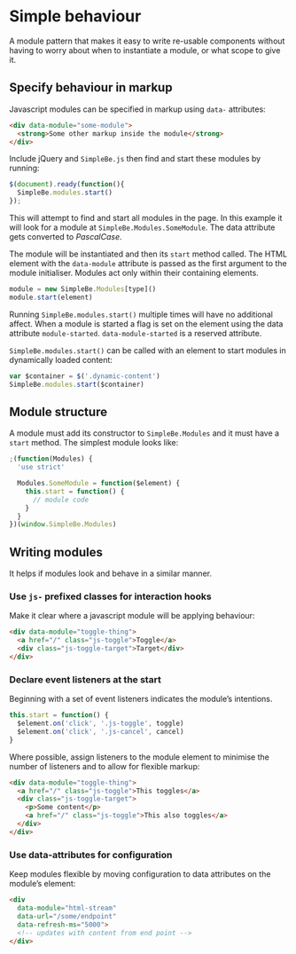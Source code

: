 # Simple behaviour

A module pattern that makes it easy to write re-usable components without having to worry about when to instantiate a module, or what scope to give it.

## Specify behaviour in markup

Javascript modules can be specified in markup using `data-` attributes:

```html
<div data-module="some-module">
  <strong>Some other markup inside the module</strong>
</div>
```

Include jQuery and `SimpleBe.js` then find and start these modules by running:

```javascript
$(document).ready(function(){
  SimpleBe.modules.start()
});
```

This will attempt to find and start all modules in the page. In this example it will look for a module at `SimpleBe.Modules.SomeModule`. The data attribute gets converted to _PascalCase_.

The module will be instantiated and then its `start` method called. The HTML element with the `data-module` attribute is passed as the first argument to the module initialiser. Modules act only within their containing elements.

```javascript
module = new SimpleBe.Modules[type]()
module.start(element)
```

Running `SimpleBe.modules.start()` multiple times will have no additional affect. When a module is started a flag is set on the element using the data attribute `module-started`. `data-module-started` is a reserved attribute.

`SimpleBe.modules.start()` can be called with an element to start modules in dynamically loaded content:

```javascript
var $container = $('.dynamic-content')
SimpleBe.modules.start($container)
```

## Module structure

A module must add its constructor to `SimpleBe.Modules` and it must have a `start` method.
The simplest module looks like:

```javascript
;(function(Modules) {
  'use strict'

  Modules.SomeModule = function($element) {
    this.start = function() {
      // module code
    }
  }
})(window.SimpleBe.Modules)
```

## Writing modules

It helps if modules look and behave in a similar manner.

### Use `js-` prefixed classes for interaction hooks

Make it clear where a javascript module will be applying behaviour:

```html
<div data-module="toggle-thing">
  <a href="/" class="js-toggle">Toggle</a>
  <div class="js-toggle-target">Target</div>
</div>
```

### Declare event listeners at the start

Beginning with a set of event listeners indicates the module’s intentions.

```js
this.start = function() {
  $element.on('click', '.js-toggle', toggle)
  $element.on('click', '.js-cancel', cancel)
}
```

Where possible, assign listeners to the module element to minimise the number of listeners and to allow for flexible markup:

```html
<div data-module="toggle-thing">
  <a href="/" class="js-toggle">This toggles</a>
  <div class="js-toggle-target">
    <p>Some content</p>
    <a href="/" class="js-toggle">This also toggles</a>
  </div>
</div>
```

### Use data-attributes for configuration

Keep modules flexible by moving configuration to data attributes on the module’s element:

```html
<div
  data-module="html-stream"
  data-url="/some/endpoint"
  data-refresh-ms="5000">
  <!-- updates with content from end point -->
</div>
```
